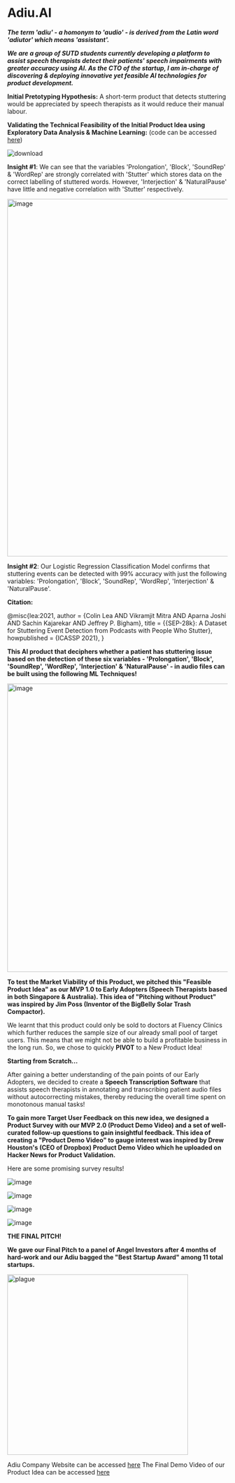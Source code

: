 # Adiu.AI

***The term 'adiu' - a homonym to 'audio' - is derived from the Latin word 'adiutor' which means 'assistant'.***

***We are a group of SUTD students currently developing a platform to assist speech therapists detect their patients' speech impairments with greater accuracy using AI. As the CTO of the startup, I am in-charge of discovering & deploying innovative yet feasible AI technologies for product development.***

**Initial Pretotyping Hypothesis:** A short-term product that detects stuttering would be appreciated by speech therapists as it would reduce their manual labour. 

**Validating the Technical Feasibility of the Initial Product Idea using Exploratory Data Analysis & Machine Learning:** (code can be accessed [here](https://github.com/adharshasam/Adiu.AI/blob/main/EDA_%26_Preliminary_ML_for_Pretotype.ipynb))

![download](https://user-images.githubusercontent.com/64684527/221039427-162f8a84-62a9-491b-aa56-90b2f9bd8144.png)

**Insight #1**: We can see that the variables 'Prolongation', 'Block', 'SoundRep' & 'WordRep' are strongly correlated with 'Stutter' which stores data on the correct labelling of stuttered words. However, 'Interjection' & 'NaturalPause' have little and negative correlation with 'Stutter' respectively.

<img width="818" alt="image" src="https://user-images.githubusercontent.com/64684527/221039299-d147086b-1b57-4190-9c19-5cb920253d02.png">

**Insight #2**: Our Logistic Regression Classification Model confirms that stuttering events can be detected with 99% accuracy with just the following variables: 'Prolongation', 'Block', 'SoundRep', 'WordRep', 'Interjection' & 'NaturalPause'.

**Citation:**

@misc{lea:2021,
    author       = {Colin Lea AND Vikramjit Mitra AND Aparna Joshi AND Sachin Kajarekar AND Jeffrey P. Bigham},
    title        = {{SEP-28k}: A Dataset for Stuttering Event Detection from Podcasts with People Who Stutter},
    howpublished = {ICASSP 2021},
}

**This AI product that deciphers whether a patient has stuttering issue based on the detection of these six variables - 'Prolongation', 'Block', 'SoundRep', 'WordRep', 'Interjection' & 'NaturalPause' - in audio files can be built using the following ML Techniques!**

<img width="660" alt="image" src="https://user-images.githubusercontent.com/64684527/227075391-b23170e9-0c7e-4326-b773-0f53803aea14.png">

**To test the Market Viability of this Product, we pitched this "Feasible Product Idea" as our MVP 1.0 to Early Adopters (Speech Therapists based in both Singapore & Australia). This idea of "Pitching without Product" was inspired by Jim Poss (Inventor of the BigBelly Solar Trash Compactor).** 

We learnt that this product could only be sold to doctors at Fluency Clinics which further reduces the sample size of our already small pool of target users. This means that we might not be able to build a profitable business in the long run. So, we chose to quickly **PIVOT** to a New Product Idea!

**Starting from Scratch...**

After gaining a better understanding of the pain points of our Early Adopters, we decided to create a **Speech Transcription Software** that assists speech therapists in annotating and transcribing patient audio files without autocorrecting mistakes, thereby reducing the overall time spent on monotonous manual tasks!

**To gain more Target User Feedback on this new idea, we designed a Product Survey with our MVP 2.0 (Product Demo Video) and a set of well-curated follow-up questions to gain insightful feedback. This idea of creating a "Product Demo Video" to gauge interest was inspired by Drew Houston's (CEO of Dropbox) Product Demo Video which he uploaded on Hacker News for Product Validation.**

Here are some promising survey results!

![image](https://user-images.githubusercontent.com/64684527/234145200-3c459dac-332e-49da-8a3f-f03bcb3405a2.png)

![image](https://user-images.githubusercontent.com/64684527/234145257-a70eb5bd-4578-45ae-84b7-76f10b1db769.png)

![image](https://user-images.githubusercontent.com/64684527/234145307-c208eafd-dae8-4c77-88b3-b16f2d6ad8e7.png)

![image](https://user-images.githubusercontent.com/64684527/234145361-b8dd2360-f808-4340-a409-ec2e8511b43b.png)

**THE FINAL PITCH!**

**We gave our Final Pitch to a panel of Angel Investors after 4 months of hard-work and our Adiu bagged the "Best Startup Award" among 11 total startups.**

<img width="413" alt="plague" src="https://user-images.githubusercontent.com/64684527/234146364-5b43c13c-df8c-4620-80d6-408349d8d2a4.png">

Adiu Company Website can be accessed [here](https://adiu.webflow.io/)
The Final Demo Video of our Product Idea can be accessed [here](https://www.youtube.com/watch?v=URTHdlVCIRM)

